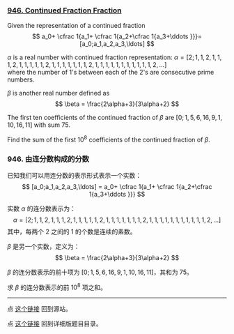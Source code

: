### [946. Continued Fraction Fraction](https://projecteuler.net/problem=946)

Given the representation of a continued fraction
$$
a_0+ \cfrac 1{a_1+ \cfrac 1{a_2+\cfrac 1{a_3+\ddots }}}= [a_0;a_1,a_2,a_3,\ldots]
$$

$\alpha$ is a real number with continued fraction representation:
$\alpha = [2;1,1,2,1,1,1,2,1,1,1,1,1,2,1,1,1,1,1,1,1,2,1,1,1,1,1,1,1,1,1,1,1,2,\ldots]$  
where the number of $1$'s between each of the $2$'s are consecutive prime numbers.

$\beta$ is another real number defined as
$$
\beta = \frac{2\alpha+3}{3\alpha+2}
$$

The first ten coefficients of the continued fraction of $\beta$ are $[0;1,5,6,16,9,1,10,16,11]$ with sum $75$.

Find the sum of the first $10^8$ coefficients of the continued fraction of $\beta$.

### 946. 由连分数构成的分数

已知我们可以用连分数的表示形式表示一个实数：
$$
[a_0;a_1,a_2,a_3,\ldots] = a_0+ \cfrac 1{a_1+ \cfrac 1{a_2+\cfrac 1{a_3+\ddots }}}
$$

实数 $\alpha$ 的连分数表示为：
$$
\alpha = [2;1,1,2,1,1,1,2,1,1,1,1,1,2,1,1,1,1,1,1,1,2,1,1,1,1,1,1,1,1,1,1,1,2,\ldots]
$$
其中，每两个 $2$ 之间的 $1$ 的个数是连续的素数。

$\beta$ 是另一个实数，定义为：
$$
\beta = \frac{2\alpha+3}{3\alpha+2}
$$

$\beta$ 的连分数表示的前十项为 $[0;1,5,6,16,9,1,10,16,11]$，其和为 $75$。

求 $\beta$ 的连分数表示的前 $10^8$ 项之和。

---

点 [这个链接](https://fsy-juruo.github.io/pe-chinese-translation/) 回到源站。

点 [这个链接](https://fsy-juruo.github.io/pe-chinese-translation/detailed_content_archives.html) 回到详细版题目目录。